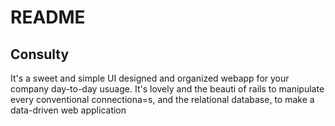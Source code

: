 # README

## Consulty

It's a sweet and simple UI designed and organized webapp for your company day-to-day usuage.
It's lovely and the beauti of rails to manipulate every conventional connectiona=s,
and the relational database, to make a data-driven web application
